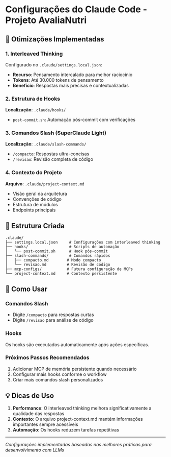 # Configurações do Claude Code - Projeto AvaliaNutri

## 🚀 Otimizações Implementadas

### 1. Interleaved Thinking
Configurado no `.claude/settings.local.json`:
- **Recurso**: Pensamento intercalado para melhor raciocínio
- **Tokens**: Até 30.000 tokens de pensamento
- **Benefício**: Respostas mais precisas e contextualizadas

### 2. Estrutura de Hooks
**Localização**: `.claude/hooks/`
- `post-commit.sh`: Automação pós-commit com verificações

### 3. Comandos Slash (SuperClaude Light)
**Localização**: `.claude/slash-commands/`
- `/compacto`: Respostas ultra-concisas
- `/revisao`: Revisão completa de código

### 4. Contexto do Projeto
**Arquivo**: `.claude/project-context.md`
- Visão geral da arquitetura
- Convenções de código
- Estrutura de módulos
- Endpoints principais

## 📁 Estrutura Criada

```
.claude/
├── settings.local.json     # Configurações com interleaved thinking
├── hooks/                  # Scripts de automação
│   └── post-commit.sh      # Hook pós-commit
├── slash-commands/         # Comandos rápidos
│   ├── compacto.md        # Modo compacto
│   └── revisao.md         # Revisão de código
├── mcp-configs/           # Futura configuração de MCPs
└── project-context.md     # Contexto persistente

```

## 🔧 Como Usar

### Comandos Slash
- Digite `/compacto` para respostas curtas
- Digite `/revisao` para análise de código

### Hooks
Os hooks são executados automaticamente após ações específicas.

### Próximos Passos Recomendados
1. Adicionar MCP de memória persistente quando necessário
2. Configurar mais hooks conforme o workflow
3. Criar mais comandos slash personalizados

## 💡 Dicas de Uso

1. **Performance**: O interleaved thinking melhora significativamente a qualidade das respostas
2. **Contexto**: O arquivo project-context.md mantém informações importantes sempre acessíveis
3. **Automação**: Os hooks reduzem tarefas repetitivas

---

*Configurações implementadas baseadas nas melhores práticas para desenvolvimento com LLMs*